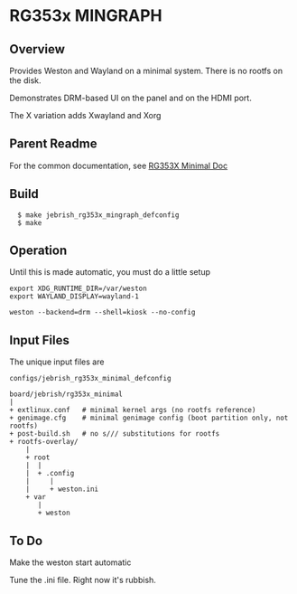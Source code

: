# RG353x MINGRAPH

## Overview

Provides Weston and Wayland on a minimal system.  There is no rootfs on the disk.

Demonstrates DRM-based UI on the panel and on the HDMI port.

The X variation adds Xwayland and Xorg

## Parent Readme

For the common documentation, see [RG353X Minimal Doc]( ../rg353x_minimal/readme.md)

## Build

```
  $ make jebrish_rg353x_mingraph_defconfig
  $ make
```

## Operation

Until this is made automatic, you must do a little setup


```
export XDG_RUNTIME_DIR=/var/weston
export WAYLAND_DISPLAY=wayland-1
```

```
weston --backend=drm --shell=kiosk --no-config
```

## Input Files

The unique input files are

```
configs/jebrish_rg353x_minimal_defconfig
```

```
board/jebrish/rg353x_minimal
|
+ extlinux.conf   # minimal kernel args (no rootfs reference)
+ genimage.cfg    # minimal genimage config (boot partition only, not rootfs)
+ post-build.sh   # no s/// substitutions for rootfs
+ rootfs-overlay/ 
    |
    + root    
    |  |
    |  + .config
    |     |
    |     + weston.ini
    + var
       |
       + weston 

```

## To Do

Make the weston start automatic

Tune the .ini file.  Right now it's rubbish.
